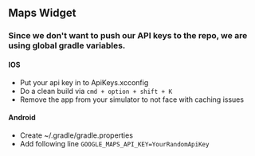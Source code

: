 ## Maps Widget

### Since we don't want to push our API keys to the repo, we are using global gradle variables.

#### IOS

- Put your api key in to ApiKeys.xcconfig
- Do a clean build via `cmd + option + shift + K`
- Remove the app from your simulator to not face with caching issues

#### Android

- Create ~/.gradle/gradle.properties
- Add following line `GOOGLE_MAPS_API_KEY=YourRandomApiKey`


